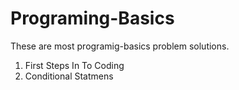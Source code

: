 # Programing-Basics
These are most programig-basics problem solutions.

1. First Steps In To Coding
2. Conditional Statmens
